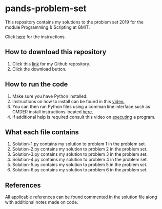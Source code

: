 # pands-problem-set

This repository contains my solutions to the problem set 2019 for the module Programming & Scripting at GMIT.

Click [here](https://github.com/ianmcloughlin/problems-pands-2019/raw/master/problems.pdf) for the instructions. 

## How to download this repository

1. Click this [link](https://github.com/Dowline1/pands-problem-set) for my Github repository.
2. Click the download button.

## How to run the code

1. Make sure you have Python installed.
2. Instructions on how to install can be found in this [video.](https://web.microsoftstream.com/video/53a85003-eaaa-4724-afc2-b99ead7a0339)
3. You can then run Python files using a comman line interface such as CMDER install instructions located [here.](https://web.microsoftstream.com/video/52f3a795-f402-4862-8e14-94d3285bc807)
4. If additional help is required consult this video on [executing](https://web.microsoftstream.com/video/cd3347c4-8296-4e8c-bb63-01ef5452de17) a program.

## What each file contains

1. Solution-1.py contains my solution to problem 1 in the problem set.
2. Solution-2.py contains my solution to problem 2 in the problem set.
3. Solution-3.py contains my solution to problem 3 in the problem set.
4. Solution-4.py contains my solution to problem 4 in the problem set.
5. Solution-5.py contains my solution to problem 5 in the problem set.
6. Solution-6.py contains my solution to problem 6 in the problem set.

## References

All applicable references can be found commented in the solution file along with additional notes made on code.